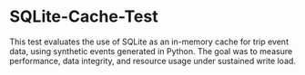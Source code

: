 # SQLite-Cache-Test
This test evaluates the use of SQLite as an in-memory cache for trip event data, using synthetic events generated in Python. The goal was to measure performance, data integrity, and resource usage under sustained write load.
